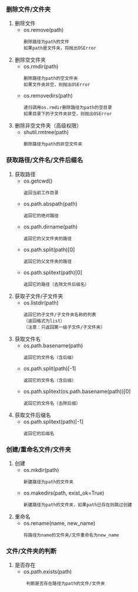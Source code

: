 ### 删除文件/文件夹
1. 删除文件
   - os.remove(path)  
     ```
     删除路径为path的文件
     如果path是文件夹，将抛出OSError
     ```
2. 删除空文件夹
   - os.rmdir(path)  
     ```
     删除路径为path的空文件夹
     如果文件夹非空，则抛出OSError
     ```
   - os.removedirs(path)  
     ```
     递归调用os.rmdir删除路径为path的空目录
     如果目录下的子文件夹非空，则抛出OSError
     ```
3. 删除非空文件夹（高级权限）
   - shutil.rmtree(path)
     ```
     删除路径为path的非空文件夹
     ```

### 获取路径/文件名/文件后缀名
1. 获取路径
   - os.getcwd()
     ```
     返回当前工作目录
     ```
   - os.path.abspath(path)
     ```
     返回它的绝对路径
     ```
   - os.path.dirname(path)
     ```
     返回它的父文件夹的路径
     ```
   - os.path.split(path)[0]
     ```
     返回它的父文件夹的路径
     ```
   - os.path.splitext(path)[0]
     ```
     返回它的路径（去除文件后缀名）
     ```
2. 获取子文件/子文件夹
   - os.listdir(path)
      ```
      返回它的子文件/子文件夹名称的列表
      （返回格式为list）
      （注意：只返回第一级子文件/子文件夹）
      ```
3. 获取文件名
   - os.path.basename(path)
     ```
     返回它的文件名（含后缀）
     ```
   - os.path.split(path)[-1]
     ```
     返回它的文件名（含后缀）
     ```
   - os.path.splitext(os.path.basename(path))[0]
     ```
     返回它的文件名（去除后缀）
     ```
4. 获取文件后缀名
   - os.path.splitext(path)[-1]
     ```
     返回它的后缀名
     ```

### 创建/重命名文件/文件夹  
1. 创建
   - os.mkdir(path)
     ```
     新建路径为path的文件夹
     ```
   - os.makedirs(path, exist_ok=True)
     ```
     新建路径为path的文件夹，如果path已存在则跳过创建
     ```
2. 重命名
   - os.rename(name, new_name)
     ```
     将路径为name的文件夹/文件重命名为new_name
     ```

### 文件/文件夹的判断
1. 是否存在
   - os.path.exists(path)
     ```
      判断是否存在路径为path的文件/文件夹
     ```

